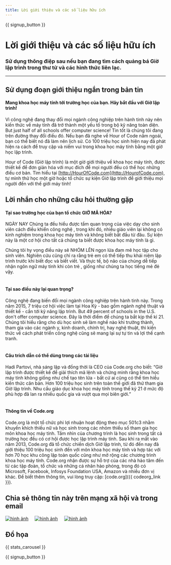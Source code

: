 ```yaml
---
title: Lời giới thiệu và các số liệu hữu ích
---
```


<a id="blurb"></a>

{{ signup_button }}

# Lời giới thiệu và các số liệu hữu ích

### Sử dụng thông điệp sau nếu bạn đang tìm cách quảng bá Giờ lập trình trong thư từ và các hình thức liên lạc.

* * *

## Sử dụng đoạn giới thiệu ngắn trong bản tin

#### Mang khoa học máy tính tới trường học của bạn. Hãy bắt đầu với Giờ lập trình!

Vì công nghệ đang thay đổi mọi ngành công nghiệp trên hành tinh này nên kiến thức về máy tính đã trở thành một yếu tố trong bộ kỹ năng toàn diện. But just half of all schools offer computer science! Tin tốt là chúng tôi đang trên đường thay đổi điều đó. Nếu bạn đã nghe về Hour of Code năm ngoái, bạn có thể biết nó đã làm nên lịch sử. Có 100 triệu học sinh hiện nay đã phát hiện ra cách để truy cập và niềm vui trong khoa học máy tính bằng một giờ học lập trình.

Hour of Code (Giờ lập trình) là một giờ giới thiệu về khoa học máy tính, được thiết kế để đơn giản hóa với mục đích để mọi người đều có thể học những điều cơ bản. Tìm hiểu tại [http://HourOfCode.com](http://HourofCode.com), tự mình thử học một giờ hoặc tổ chức sự kiện Giờ lập trình để giới thiệu mọi người đến với thế giới máy tính!

## Lời nhắn cho những câu hỏi thường gặp

#### Tại sao trường học của bạn tổ chức GIỜ MÃ HÓA?

NGÀY NAY Chúng ta đều hiểu được tầm quan trọng của việc dạy cho sinh viên cách điều khiển công nghệ , trong khi đó, nhiều giáo viên lại không có kinh nghiệm trong khoa học máy tính và không biết bắt đầu từ đâu. Sự kiện này là một cơ hội cho tất cả chúng ta biết được khoa học máy tính là gì.

Chúng tôi hy vọng điều này sẽ NHÓM LÊN ngọn lửa đam mê học tập cho sinh viên. Nghiên cứu cũng chỉ ra rằng trẻ em có thể tiếp thu khái niệm lập trình trước khi biết đọc và biết viết. Và thực tế, bộ não của chúng dễ tiếp nhận ngôn ngữ máy tính khi còn trẻ , giống như chúng ta học tiếng mẻ đẻ vậy. <br /> <br />

#### Tại sao điều này lại quan trọng?

Công nghệ đang biến đổi mọi ngành công nghiệp trên hành tinh này. Trong năm 2015, 7 triệu cơ hội việc làm tại Hoa Kỳ - bao gồm ngành nghệ thuật và thiết kế - cần tới kỹ năng lập trình. But 49 percent of schools in the U.S. don't offer computer science. Đây là thời điểm để chúng ta bắt kịp thế kỉ 21. Chúng tôi hiểu rằng cho dù học sinh sẽ làm nghề nào khi trưởng thành, tham gia vào các ngành y, kinh doanh, chính trị, hay nghệ thuật, thì kiến thức về cách phát triển công nghệ cũng sẽ mang lại sự tự tin và lợi thế cạnh tranh. <br /> <br />

#### Câu trích dẫn có thể dùng trong các tài liệu

Hadi Partovi, nhà sáng lập và đồng thời là CEO của Code.org cho biết: “Giờ lập trình được thiết kế để giải thích mã lệnh và chứng minh rằng khoa học máy tính không giống như chế tạo tên lửa - bất cứ ai cũng có thể tìm hiểu kiến thức căn bản. Hơn 100 triệu học sinh trên toàn thế giới đã thử tham gia Giờ lập trình. Nhu cầu giáo dục khoa học máy tính trong thế kỷ 21 ở mức độ phù hợp đã lan ra nhiều quốc gia và vượt qua mọi biên giới.” <br /> <br />

#### Thông tin về Code.org

Code.org là một tổ chức phi lợi nhuận hoạt động theo mục 501c3 nhằm khuyến khích thiếu nữ và học sinh trong các nhóm thiểu số tham gia học môn khoa học máy tính. Tầm nhìn của chương trình là học sinh trong tất cả trường học đều có cơ hội được học lập trình máy tính. Sau khi ra mắt vào năm 2013, Code.org đã tổ chức chiến dịch Giờ lập trình, từ đó đến nay đã giới thiệu 100 triệu học sinh đến với môn khoa học máy tính và hợp tác với hơn 70 học khu công lập toàn quốc cũng như mở rộng các chương trình khoa học máy tính. Code.org nhận được sự hỗ trợ của các nhà hảo tâm đến từ các tập đoàn, tổ chức và những cá nhân hào phóng, trong đó có Microsoft, Facebook, Infosys Foundation USA, Amazon và nhiều đơn vị khác. Để biết thêm thông tin, vui lòng truy cập: [code.org]({{ codeorg_link }}).

## Chia sẻ thông tin này trên mạng xã hội và trong email

[![hình ảnh](/images/social-media/fit-250/social-1.png)](/images/social-media/social-1.png)&nbsp;&nbsp;&nbsp;&nbsp; [![hình ảnh](/images/social-media/fit-250/social-2.png)](/images/social-media/social-2.png)&nbsp;&nbsp;&nbsp;&nbsp; [![hình ảnh](/images/social-media/fit-250/social-3.png)](/images/social-media/social-3.png)&nbsp;&nbsp;&nbsp;&nbsp;

<a id="infographics"></a>

## Đồ họa

{{ stats_carousel }}

{{ signup_button }}